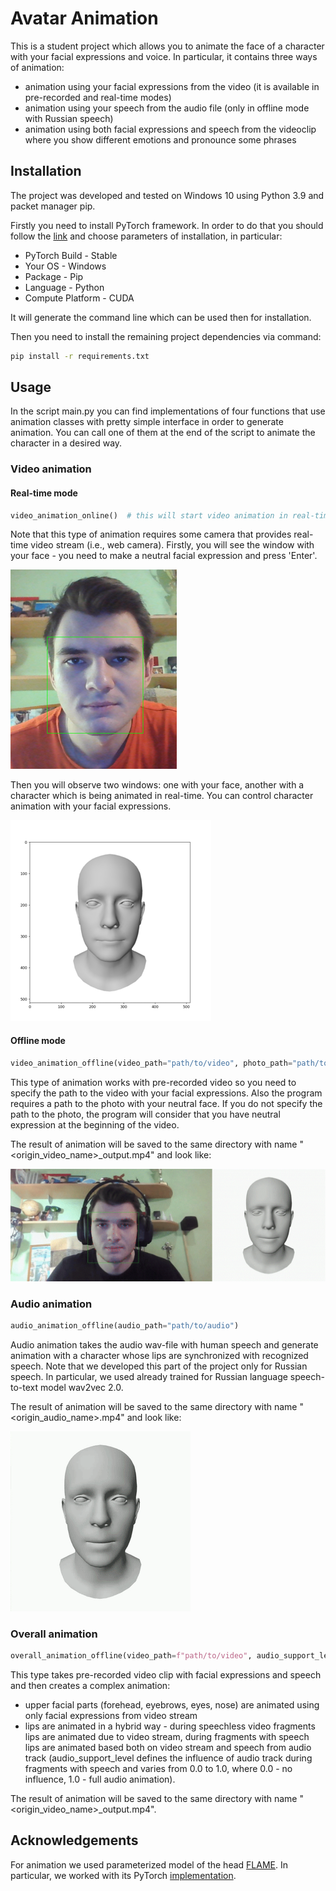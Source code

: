 # Avatar Animation

This is a student project which allows you to animate the face of a character with your facial expressions and voice. In particular, it contains three ways of animation:
* animation using your facial expressions from the video (it is available in pre-recorded and real-time modes)
* animation using your speech from the audio file (only in offline mode with Russian speech)
* animation using both facial expressions and speech from the videoclip where you show different emotions and pronounce some phrases 


## Installation
The project was developed and tested on Windows 10 using Python 3.9 and packet manager pip.

Firstly you need to install PyTorch framework. In order to do that you should follow the [link](https://pytorch.org/get-started/locally/) and choose parameters of installation, in particular:
* PyTorch Build - Stable
* Your OS - Windows
* Package - Pip
* Language - Python
* Compute Platform - CUDA

It will generate the command line which can be used then for installation.

Then you need to install the remaining project dependencies via command:

```bash
pip install -r requirements.txt
```

## Usage

In the script main.py you can find implementations of four functions that use animation classes with pretty simple interface in order to generate animation. You can call one of them at the end of the script to animate the character in a desired way. 

### Video animation

#### Real-time mode
```python
video_animation_online()  # this will start video animation in real-time
```
Note that this type of animation requires some camera that provides real-time video stream (i.e., web camera). 
Firstly, you will see the window with your face - you need to make a neutral facial expression and press 'Enter'. 

![](https://github.com/NikitaBogoslovskiy/AvatarAnimation/blob/dev/other_data/readme_files/neutral_face.png?raw=true)

Then you will observe two windows: one with your face, another with a character which is being animated in real-time. You can control character animation with your facial expressions. 

![](https://github.com/NikitaBogoslovskiy/AvatarAnimation/blob/dev/other_data/readme_files/online_video_animation.png?raw=true)

#### Offline mode
```python
video_animation_offline(video_path="path/to/video", photo_path="path/to/photo")
```
This type of animation works with pre-recorded video so you need to specify the path to the video with your facial expressions. Also the program requires a path to the photo with your neutral face. If you do not specify the path to the photo, the program will consider that you have neutral expression at the beginning of the video.

The result of animation will be saved to the same directory with name "<origin_video_name>_output.mp4" and look like:

![](https://github.com/NikitaBogoslovskiy/AvatarAnimation/blob/dev/other_data/readme_files/offline_video_animation.gif?raw=true)

### Audio animation
```python
audio_animation_offline(audio_path="path/to/audio")
```
Audio animation takes the audio wav-file with human speech and generate animation with a character whose lips are synchronized with recognized speech. Note that we developed this part of the project only for Russian speech. In particular, we used already trained for Russian language speech-to-text model wav2vec 2.0.  

The result of animation will be saved to the same directory with name "<origin_audio_name>.mp4" and look like:

![](https://github.com/NikitaBogoslovskiy/AvatarAnimation/blob/dev/other_data/readme_files/audio_animation.gif?raw=true)

### Overall animation
```python
overall_animation_offline(video_path=f"path/to/video", audio_support_level=0.8)
```
This type takes pre-recorded video clip with facial expressions and speech and then creates a complex animation:
- upper facial parts (forehead, eyebrows, eyes, nose) are animated using only facial expressions from video stream
- lips are animated in a hybrid way - during speechless video fragments lips are animated due to video stream, during fragments with speech lips are animated based both on video stream and speech from audio track (audio_support_level defines the influence of audio track during fragments with speech and varies from 0.0 to 1.0, where 0.0 - no influence, 1.0 - full audio animation).

The result of animation will be saved to the same directory with name "<origin_video_name>_output.mp4".

## Acknowledgements

For animation we used parameterized model of the head [FLAME](https://flame.is.tue.mpg.de/). In particular, we worked with its PyTorch [implementation](https://github.com/soubhiksanyal/FLAME_PyTorch).
